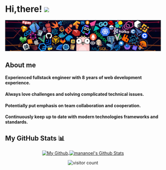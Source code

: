 # Hi,there! <img src='https://em-content.zobj.net/source/microsoft-teams/337/waving-hand_1f44b.png' width="40px"/>

![](https://github.com/wannacfuture/wannacfuture/blob/main/header.png?raw=true)

## About me

#### Experienced fullstack engineer with 8 years of web development experience.

#### Always love challenges and solving complicated technical issues.

#### Potentially put emphasis on team collaboration and cooperation.

#### Continuously keep up to date with modern technologies frameworks and standards.

## My GitHub Stats 📊

<p align="center">
	<a href="https://github.com/mananoel">
		<img align="center" src="https://github-readme-stats-git-masterrstaa-rickstaa.vercel.app/api/top-langs/?username=mastercodercat&theme=dracula&langs_count=8&layout=compact&card_width=260&hide=html,scss,makefile,ruby,css,less" alt="My Github" />
	</a>
	<a href="https://github.com/mananoel">
		<img align="center" src="https://github-readme-stats-git-masterrstaa-rickstaa.vercel.app/api?username=mananoel&show_icons=true&count_private=true&hide=prs&include_all_commits=true&line_height=29&theme=dracula" alt="mananoel's Github Stats" />
	</a>
</p>

<p align="center">
	<img src="https://visitor-badge.glitch.me/badge?page_id=mananoel.wannacfuture" alt="visitor count"/>
</p>
